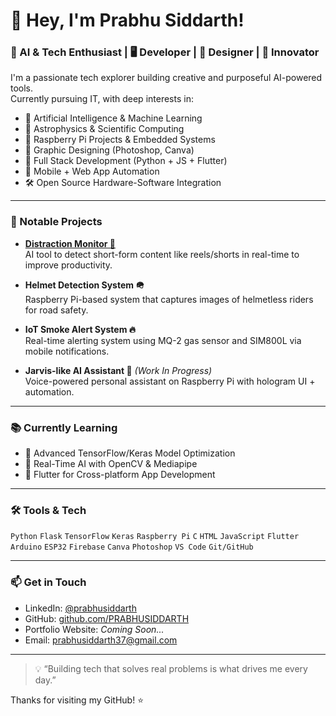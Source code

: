 # 👋 Hey, I'm Prabhu Siddarth!

### 🧠 AI & Tech Enthusiast | 🖥️ Developer | 🎨 Designer | 🚀 Innovator

I'm a passionate tech explorer building creative and purposeful AI-powered tools.  
Currently pursuing IT, with deep interests in:

- 🤖 Artificial Intelligence & Machine Learning
- 🌌 Astrophysics & Scientific Computing
- 🔧 Raspberry Pi Projects & Embedded Systems
- 🎨 Graphic Designing (Photoshop, Canva)
- 🧪 Full Stack Development (Python + JS + Flutter)
- 📱 Mobile + Web App Automation
- 🛠️ Open Source Hardware-Software Integration

---

### 📌 Notable Projects
- **[Distraction Monitor 🧠](https://github.com/PRABHUSIDDARTH/distraction_monitorAI)**  
  AI tool to detect short-form content like reels/shorts in real-time to improve productivity.

- **Helmet Detection System 🪖**  
  Raspberry Pi-based system that captures images of helmetless riders for road safety.

- **IoT Smoke Alert System 🔥**  
  Real-time alerting system using MQ-2 gas sensor and SIM800L via mobile notifications.

- **Jarvis-like AI Assistant 🧞** *(Work In Progress)*  
  Voice-powered personal assistant on Raspberry Pi with hologram UI + automation.

---

### 📚 Currently Learning

- 🎯 Advanced TensorFlow/Keras Model Optimization
- 🧠 Real-Time AI with OpenCV & Mediapipe
- 📱 Flutter for Cross-platform App Development

---

### 🛠️ Tools & Tech
`Python` `Flask` `TensorFlow` `Keras` `Raspberry Pi` `C` `HTML` `JavaScript` `Flutter`  
`Arduino` `ESP32` `Firebase` `Canva` `Photoshop` `VS Code` `Git/GitHub`

---

### 📫 Get in Touch
- LinkedIn: [@prabhusiddarth](https://www.linkedin.com/in/prabhu-siddarth-157a00338/)
- GitHub: [github.com/PRABHUSIDDARTH](https://github.com/PRABHUSIDDARTH)
- Portfolio Website: *Coming Soon...*
- Email: prabhusiddarth37@gmail.com

---

> 💡 “Building tech that solves real problems is what drives me every day.”

Thanks for visiting my GitHub! ⭐
